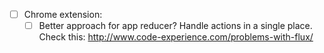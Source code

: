 - [ ] Chrome extension:
    + [ ] Better approach for app reducer? Handle actions in a single place. Check this: http://www.code-experience.com/problems-with-flux/
